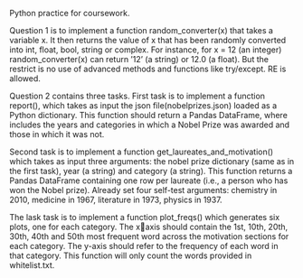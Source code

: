 Python practice for coursework.

Question 1 is to implement a function random_converter(x) that takes a variable x. It then returns the value of x that has been randomly converted into int, float, bool, string or complex. For instance, for x = 12 (an integer) random_converter(x) can return ’12’ (a string) or 12.0 (a float).
But the restrict is no use of advanced methods and functions like try/except. RE is allowed.

Question 2 contains three tasks.
First task is to implement a function report(), which takes as input the json file(nobelprizes.json) loaded as a Python dictionary. This function should return a Pandas DataFrame, where includes the years and categories in which a Nobel Prize was awarded and those in which it was not.

Second task is to implement a function get_laureates_and_motivation() which takes as input three arguments: the nobel prize dictionary (same as in the first task), year (a string) and category (a string). This function returns a Pandas DataFrame containing one row per laureate (i.e., a person who has won the Nobel prize).
Already set four self-test arguments: chemistry in 2010, medicine in 1967, literature in 1973, physics in 1937.

The lask task is to implement a function plot_freqs() which generates six plots, one for each category. The xaxis should contain the 1st, 10th, 20th, 30th, 40th and 50th most frequent word across the motivation sections for each category. The y-axis should refer to the frequency of each word in that category.
This function will only count the words provided in whitelist.txt.
